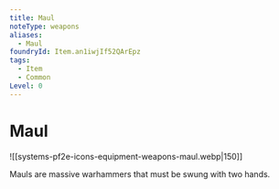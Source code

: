 ```yaml
---
title: Maul
noteType: weapons
aliases:
  - Maul
foundryId: Item.an1iwjIf52QArEpz
tags:
  - Item
  - Common
Level: 0
---
```


# Maul
![[systems-pf2e-icons-equipment-weapons-maul.webp|150]]

Mauls are massive warhammers that must be swung with two hands.
